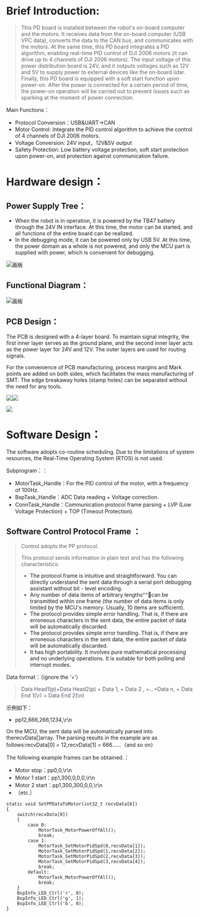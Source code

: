 # Brief Introduction:
> This PD board is installed between the robot's on-board computer and the motors. It receives data from the on-board computer (USB VPC data), converts the data to the CAN bus, and communicates with the motors. At the same time, this PD board integrates a PID algorithm, enabling real-time PID control of DJI 2006 motors (it can drive up to 4 channels of DJI 2006 motors). The input voltage of this power distribution board is 24V, and it outputs voltages such as 12V and 5V to supply power to external devices like the on-board lidar. Finally, this PD board is equipped with a soft start function upon power-on. After the power is connected for a certain period of time, the power-on operation will be carried out to prevent issues such as sparking at the moment of power connection.
>

Main Functions：

+ Protocol Conversion：USB&UART->CAN
+ Motor Control: Integrate the PID control algorithm to achieve the control of 4 channels of DJI 2006 motors.
+ Voltage Conversion: 24V input，12V&5V output
+ Safety Protection: Low battery voltage protection, soft start protection upon power-on, and protection against communication failure.

# Hardware design：
## Power Supply Tree：
+ When the robot is in operation, it is powered by the TB47 battery through the 24V IN interface. At this time, the motor can be started, and all functions of the entire board can be realized.
+ In the debugging mode, it can be powered only by USB 5V. At this time, the power domain as a whole is not powered, and only the MCU part is supplied with power, which is convenient for debugging. 

![画板](https://cdn.nlark.com/yuque/0/2025/jpeg/28458595/1742830024031-09bd11e1-73b7-4db8-8a24-970679b1f330.jpeg)

## Functional Diagram：
![画板](https://cdn.nlark.com/yuque/0/2025/jpeg/28458595/1742829958540-9143a489-0b69-4ed0-ae6f-734cd532e6ea.jpeg)

## PCB Design：
The PCB is designed with a 4-layer board. To maintain signal integrity, the first inner layer serves as the ground plane, and the second inner layer acts as the power layer for 24V and 12V. The outer layers are used for routing signals. 

For the convenience of PCB manufacturing, process margins and Mark points are added on both sides, which facilitates the mass manufacturing of SMT. The edge breakaway holes (stamp holes) can be separated without the need for any tools.

![](https://cdn.nlark.com/yuque/0/2025/png/28458595/1742830291501-6b30f349-a720-4ef4-92b8-3bd87b745422.png)![](https://cdn.nlark.com/yuque/0/2025/png/28458595/1742830409150-c7810dcb-c3f2-4ba4-b563-e9e0bb7b7d71.png)

![](https://cdn.nlark.com/yuque/0/2025/png/28458595/1742830625184-d6e97dac-80ff-4ba9-bcc4-3b83bf210f38.png)

# Software Design：
The software adopts co-routine scheduling. Due to the limitations of system resources, the Real-Time Operating System (RTOS) is not used.

Subprogram：：

+ MotorTask_Handle：For the PID control of the motor, with a frequency of 100Hz.
+ BspTask_Handle：ADC Data reading + Voltage correction.
+ ConnTask_Handle：Communication protocol frame parsing + LVP (Low Voltage Protection) + TOP (Timeout Protection).

## Software Control Protocol Frame ：
> Control adopts the PP protocol. 
>
> This protocol sends information in plain text and has the following characteristics:
>
> + <font style="color:rgb(25, 27, 31);">The protocol frame is intuitive and straightforward. You can directly understand the sent data through a serial port debugging assistant without bit - level encoding.</font>
> + <font style="color:rgb(25, 27, 31);"> Any number of data items of arbitrary lengths</font>**<font style="color:rgb(25, 27, 31);">can be transmitted within one frame (the number of data items is only limited by the MCU's memory. Usually, 10 items are sufficient).</font>
> + <font style="color:rgb(25, 27, 31);">The protocol provides simple error handling. That is, if there are erroneous characters in the sent data, the entire packet of data will be automatically discarded.</font>
> + <font style="color:rgb(25, 27, 31);">The protocol provides simple error handling. That is, if there are erroneous characters in the sent data, the entire packet of data will be automatically discarded.</font>
> + <font style="color:rgb(25, 27, 31);">It has high portability. It involves pure mathematical processing and no underlying operations. It is suitable for both polling and interrupt modes.</font>
>

Data format：（ignore the ‘+’）

> <font style="color:rgb(83, 88, 97);">Data Head1(p)+Data Head2(p) + Data 1, + Data 2 , +...+Data n, + Data End 1(\r) + Data End 2(\n)</font>
>

示例如下：

+ <font style="color:rgb(25, 27, 31);">pp12,666,266,1234,\r\n</font>

<font style="color:rgb(25, 27, 31);">On the MCU, the sent data will be automatically parsed into therecvData[]array. The parsing results in the example are as follows:recvData[0] = 12,recvData[1] = 666......（and so on）</font>

<font style="color:rgb(25, 27, 31);">The following example frames can be obtained.：</font>

+ Motor stop：<font style="color:rgb(25, 27, 31);">pp0,0,\r\n</font>
+ <font style="color:rgb(25, 27, 31);">Motor 1 start：pp1,300,0,0,0,\r\n</font>
+ <font style="color:rgb(25, 27, 31);">Motor 2 start：pp1,300,300,0,0,\r\n</font>
+ <font style="color:rgb(25, 27, 31);">（etc.）</font>

```plain
static void SetPPDataToMotor(int32_t recvData[6])
{
	switch(recvData[0])
	{
		case 0:
			MotorTask_MotorPowerOffAll();
			break;
		case 1:
			MotorTask_SetMotorPidSpd(0,recvData[1]);
			MotorTask_SetMotorPidSpd(1,recvData[2]);
			MotorTask_SetMotorPidSpd(2,recvData[3]);
			MotorTask_SetMotorPidSpd(3,recvData[4]);
			break;
		default:
			MotorTask_MotorPowerOffAll();
			break;
	}
	BspInfo_LED_Ctrl('r', 0);
	BspInfo_LED_Ctrl('g', 1);
	BspInfo_LED_Ctrl('b', 0);
}
```

